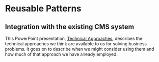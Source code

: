# Reusable Patterns
## Integration with the existing CMS system
This PowerPoint presentation, [Technical Approaches](./technical-approaches.pptx), describes the technical approaches we think are available to us for solving business problems. It goes on to describe when we might consider using them and how much of that approach we have already employed.


